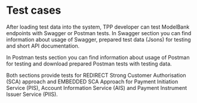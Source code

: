 # Test cases

After loading test data into the system, TPP developer can test ModelBank endpoints with Swagger or Postman tests. In Swagger section you can find information about usage of Swagger, prepared test data (Jsons) for testing and short API documentation.

In Postman tests section you can find information about usage of Postman for testing and download prepared Postman tests with testing data.

Both sections provide tests for REDIRECT Strong Customer Authorisation (SCA) approach and EMBEDDED SCA Approach for Payment Initiation Service (PIS), Account Information Service (AIS) and Payment Instrument Issuer Service (PIIS).
